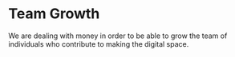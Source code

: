 # Team Growth 
We are dealing with money in order to be able to grow the team of individuals who contribute to making the digital space.